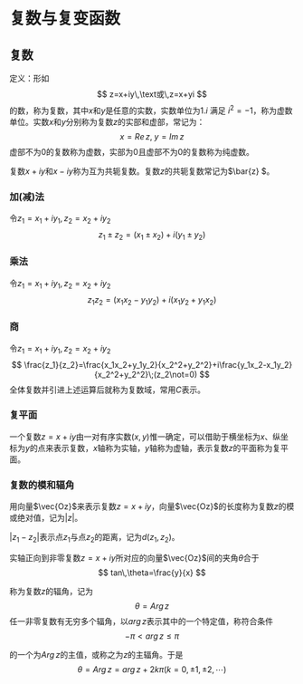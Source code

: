 # 复数与复变函数

## 复数

定义：形如
$$
z=x+iy\,\text或\,z=x+yi
$$
的数，称为复数，其中$x$和$y$是任意的实数，实数单位为1.$i$ 满足 $i^2=-1$，称为虚数单位。实数$x$和$y$分别称为复数$z$的实部和虚部，常记为：
$$
x=Re\,z,\;y=Im\,z
$$
虚部不为0的复数称为虚数，实部为0且虚部不为0的复数称为纯虚数。

复数$x+iy$和$x-iy$称为互为共轭复数。复数$z$的共轭复数常记为$\bar{z} $。

### 加(减)法

令$z_1=x_1+iy_1,z_2=x_2+iy_2$
$$
z_1\pm z_2=(x_1\pm x_2)+i(y_1\pm y_2)
$$

### 乘法

令$z_1=x_1+iy_1,z_2=x_2+iy_2$
$$
z_1z_2=(x_1x_2-y_1y_2)+i(x_1y_2+y_1x_2)
$$

### 商

令$z_1=x_1+iy_1,z_2=x_2+iy_2$
$$
\frac{z_1}{z_2}=\frac{x_1x_2+y_1y_2}{x_2^2+y_2^2}+i\frac{y_1x_2-x_1y_2}{x_2^2+y_2^2}\;(z_2\not=0)
$$
全体复数并引进上述运算后就称为复数域，常用$C$表示。

### 复平面

一个复数$z=x+iy$由一对有序实数$(x,y)$惟一确定，可以借助于横坐标为$x$、纵坐标为$y$的点来表示复数，$x$轴称为实轴，$y$轴称为虚轴，表示复数$z$的平面称为复平面。

### 复数的模和辐角

用向量$\vec{Oz}$来表示复数$z=x+iy$，向量$\vec{Oz}$的长度称为复数$z$的模或绝对值，记为$|z|$。

$|z_1-z_2|$表示点$z_1$与点$z_2$的距离，记为$d(z_1,z_2)$。

实轴正向到非零复数$z=x+iy$所对应的向量$\vec{Oz}$间的夹角$\theta$合于
$$
tan\,\theta=\frac{y}{x}
$$


称为复数$z$的辐角，记为
$$
\theta=Arg\,z
$$
任一非零复数有无穷多个辐角，以$arg\,z$表示其中的一个特定值，称符合条件
$$
-\pi\lt arg\,z\le \pi
$$


的一个为$Arg\,z$的主值，或称之为$z$的主辐角。于是
$$
\theta=Arg\,z=arg\,z+2k\pi (k=0,\pm1,\pm2,\cdots)
$$
